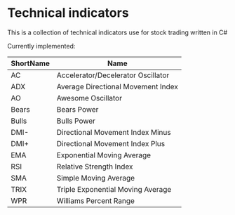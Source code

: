 Technical indicators
==========
This is a collection of technical indicators use for stock trading written in C#

Currently implemented:

ShortName | Name
------------ | -------------
AC | Accelerator/Decelerator Oscillator
ADX | Average Directional Movement Index
AO | Awesome Oscillator
Bears | Bears Power
Bulls | Bulls Power
DMI- | Directional Movement Index Minus
DMI+ | Directional Movement Index Plus
EMA | Exponential Moving Average
RSI | Relative Strength Index
SMA | Simple Moving Average
TRIX | Triple Exponential Moving Average
WPR | Williams Percent Range
